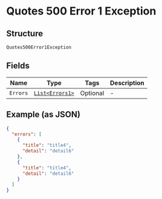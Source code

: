 
# Quotes 500 Error 1 Exception

## Structure

`Quotes500Error1Exception`

## Fields

| Name | Type | Tags | Description |
|  --- | --- | --- | --- |
| `Errors` | [`List<Errors1>`](../../doc/models/errors-1.md) | Optional | - |

## Example (as JSON)

```json
{
  "errors": [
    {
      "title": "title4",
      "detail": "detail6"
    },
    {
      "title": "title4",
      "detail": "detail6"
    }
  ]
}
```

